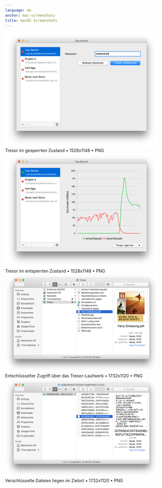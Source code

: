 ```yaml
---
language: de
anchor: mac-screenshots
title: macOS Screenshots
---
```

<div class="row">
  <div class="col-md-6">
    <div class="thumbnail text-center">
      <a href="/img/presskit/de/mac-screenshot-1.png"><img src="/img/presskit/de/mac-screenshot-1.png"/></a>
      <div class="caption">Tresor im gesperrten Zustand • 1528x1148 • PNG</div>
    </div>
  </div>
  <div class="col-md-6">
    <div class="thumbnail text-center">
      <a href="/img/presskit/de/mac-screenshot-2.png"><img src="/img/presskit/de/mac-screenshot-2.png"/></a>
      <div class="caption">Tresor im entsperrten Zustand • 1528x1148 • PNG</div>
    </div>
  </div>
</div>
<div class="row">
  <div class="col-md-6">
    <div class="thumbnail text-center">
      <a href="/img/presskit/de/mac-screenshot-3.png"><img src="/img/presskit/de/mac-screenshot-3.png"/></a>
      <div class="caption">Entschlüsselter Zugriff über das Tresor-Laufwerk • 1732x1120 • PNG</div>
    </div>
  </div>
  <div class="col-md-6">
    <div class="thumbnail text-center">
      <a href="/img/presskit/de/mac-screenshot-4.png"><img src="/img/presskit/de/mac-screenshot-4.png"/></a>
      <div class="caption">Verschlüsselte Dateien liegen im Zielort • 1732x1120 • PNG</div>
    </div>
  </div>
</div>
